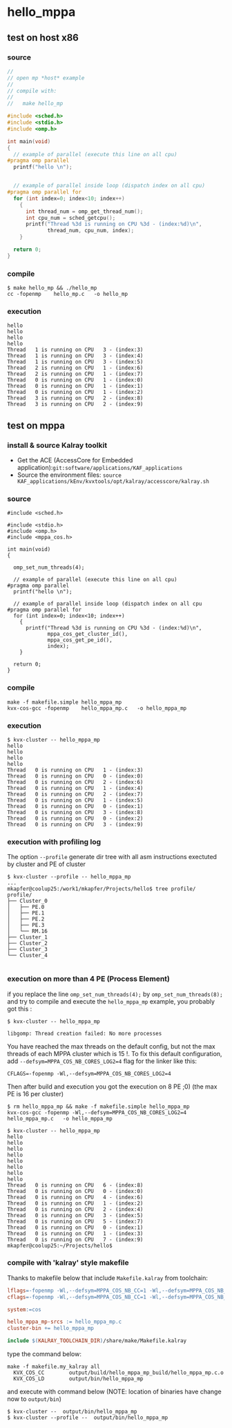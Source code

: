 # hello_mppa

## test on host x86
### source
```C
//
// open mp *host* example
//
// compile with:
//
//   make hello_mp

#include <sched.h>
#include <stdio.h>
#include <omp.h>

int main(void)
{
  // example of parallel (execute this line on all cpu)
#pragma omp parallel
  printf("hello \n");


  // example of parallel inside loop (dispatch index on all cpu)
#pragma omp parallel for
  for (int index=0; index<10; index++)
    {
      int thread_num = omp_get_thread_num();
      int cpu_num = sched_getcpu();
      printf("Thread %3d is running on CPU %3d - (index:%d)\n",
             thread_num, cpu_num, index);
    }

  return 0;
}
```

### compile
```
$ make hello_mp && ./hello_mp
cc -fopenmp    hello_mp.c   -o hello_mp
```
### execution

```
hello
hello
hello
hello
Thread   1 is running on CPU   3 - (index:3)
Thread   1 is running on CPU   3 - (index:4)
Thread   1 is running on CPU   3 - (index:5)
Thread   2 is running on CPU   1 - (index:6)
Thread   2 is running on CPU   1 - (index:7)
Thread   0 is running on CPU   1 - (index:0)
Thread   0 is running on CPU   1 - (index:1)
Thread   0 is running on CPU   1 - (index:2)
Thread   3 is running on CPU   2 - (index:8)
Thread   3 is running on CPU   2 - (index:9)
```

## test on mppa

### install & source Kalray toolkit
  - Get the ACE (AccessCore for Embedded application):`git:software/applications/KAF_applications `
  - Source the environment files: `source KAF_applications/kEnv/kvxtools/opt/kalray/accesscore/kalray.sh`

### source
```
#include <sched.h>

#include <stdio.h>
#include <omp.h>
#include <mppa_cos.h>

int main(void)
{

  omp_set_num_threads(4);

  // example of parallel (execute this line on all cpu)
#pragma omp parallel
  printf("hello \n");

  // example of parallel inside loop (dispatch index on all cpu
#pragma omp parallel for
  for (int index=0; index<10; index++)
    {
      printf("Thread %3d is running on CPU %3d - (index:%d)\n",
             mppa_cos_get_cluster_id(),
             mppa_cos_get_pe_id(),
             index);
    }

  return 0;
}

```
### compile

```
make -f makefile.simple hello_mppa_mp
kvx-cos-gcc -fopenmp    hello_mppa_mp.c   -o hello_mppa_mp
```

### execution
```
$ kvx-cluster -- hello_mppa_mp
hello
hello
hello
hello
Thread   0 is running on CPU   1 - (index:3)
Thread   0 is running on CPU   0 - (index:0)
Thread   0 is running on CPU   2 - (index:6)
Thread   0 is running on CPU   1 - (index:4)
Thread   0 is running on CPU   2 - (index:7)
Thread   0 is running on CPU   1 - (index:5)
Thread   0 is running on CPU   0 - (index:1)
Thread   0 is running on CPU   3 - (index:8)
Thread   0 is running on CPU   0 - (index:2)
Thread   0 is running on CPU   3 - (index:9)
```

### execution with profiling log
The option `--profile` generate dir tree with all asm instructions exectuted by cluster and PE of cluster
```
$ kvx-cluster --profile -- hello_mppa_mp
...
mkapfer@coolup25:/work1/mkapfer/Projects/hello$ tree profile/
profile/
├── Cluster_0
│   ├── PE.0
│   ├── PE.1
│   ├── PE.2
│   ├── PE.3
│   └── RM.16
├── Cluster_1
├── Cluster_2
├── Cluster_3
└── Cluster_4


```

### execution on more than 4 PE (Process Element)
if you replace the line  `omp_set_num_threads(4);` by  `omp_set_num_threads(8);` and try to compile and execute the `hello_mppa_mp` example, you probably got this :

```
$ kvx-cluster -- hello_mppa_mp

libgomp: Thread creation failed: No more processes
```

You have reached the max threads on the default config, but not the max threads of each MPPA cluster which is 15 !. To fix this default configuration, add `--defsym=MPPA_COS_NB_CORES_LOG2=4` flag for the linker like this:

```
CFLAGS=-fopenmp -Wl,--defsym=MPPA_COS_NB_CORES_LOG2=4
```

Then after build and execution you got the execution on 8 PE ;0)
(the max PE is 16 per cluster)

```
$ rm hello_mppa_mp && make -f makefile.simple hello_mppa_mp
kvx-cos-gcc -fopenmp -Wl,--defsym=MPPA_COS_NB_CORES_LOG2=4    hello_mppa_mp.c   -o hello_mppa_mp

$ kvx-cluster -- hello_mppa_mp
hello
hello
hello
hello
hello
hello
hello
hello
Thread   0 is running on CPU   6 - (index:8)
Thread   0 is running on CPU   0 - (index:0)
Thread   0 is running on CPU   4 - (index:6)
Thread   0 is running on CPU   1 - (index:2)
Thread   0 is running on CPU   2 - (index:4)
Thread   0 is running on CPU   3 - (index:5)
Thread   0 is running on CPU   5 - (index:7)
Thread   0 is running on CPU   0 - (index:1)
Thread   0 is running on CPU   1 - (index:3)
Thread   0 is running on CPU   7 - (index:9)
mkapfer@coolup25:~/Projects/hello$

```


### compile with 'kalray' style makefile

Thanks to makefile below that include `Makefile.kalray` from toolchain:
```makefile
lflags=-fopenmp -Wl,--defsym=MPPA_COS_NB_CC=1 -Wl,--defsym=MPPA_COS_NB_CORES_LOG2=4 -Wl,--defsym=MPPA_COS_THREAD_PER_CORE_LOG2=0
cflags=-fopenmp -Wl,--defsym=MPPA_COS_NB_CC=1 -Wl,--defsym=MPPA_COS_NB_CORES_LOG2=4 -Wl,--defsym=MPPA_COS_THREAD_PER_CORE_LOG2=0

system:=cos

hello_mppa_mp-srcs := hello_mppa_mp.c
cluster-bin += hello_mppa_mp

include $(KALRAY_TOOLCHAIN_DIR)/share/make/Makefile.kalray
```

type the command below:
```
make -f makefile.my_kalray all
  KVX_COS_CC		output/build/hello_mppa_mp_build/hello_mppa_mp.c.o
  KVX_COS_LD		output/bin/hello_mppa_mp
```

and execute with command below
(NOTE: location of binaries have change now to `output/bin`)
```
$ kvx-cluster --  output/bin/hello_mppa_mp
$ kvx-cluster --profile --  output/bin/hello_mppa_mp
```
